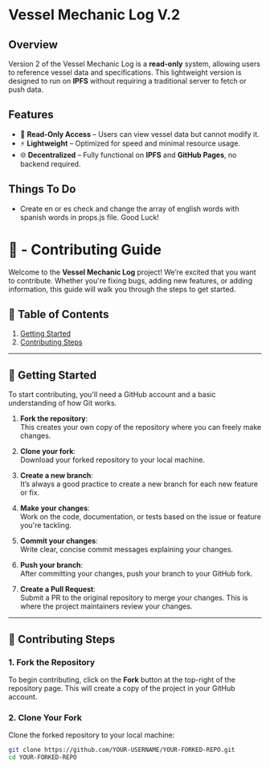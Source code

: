 # Vessel Mechanic Log V.2  

## Overview  
Version 2 of the Vessel Mechanic Log is a **read-only** system, allowing users to reference vessel data and specifications. This lightweight version is designed to run on **IPFS** without requiring a traditional server to fetch or push data.  

## Features  
- 📄 **Read-Only Access** – Users can view vessel data but cannot modify it.  
- ⚡ **Lightweight** – Optimized for speed and minimal resource usage.  
- 🌐 **Decentralized** – Fully functional on **IPFS** and **GitHub Pages**, no backend required.  

## Things To Do    
- Create en or es check and change the array of english words with spanish words in props.js file. Good Luck!  

# 🚀 - Contributing Guide

Welcome to the **Vessel Mechanic Log** project! We’re excited that you want to contribute. Whether you're fixing bugs, adding new features, or adding information, this guide will walk you through the steps to get started.

## 🔹 Table of Contents
1. [Getting Started](#getting-started)
2. [Contributing Steps](#contributing-steps)

---

## 🔹 Getting Started
To start contributing, you'll need a GitHub account and a basic understanding of how Git works.

1. **Fork the repository**:  
   This creates your own copy of the repository where you can freely make changes.

2. **Clone your fork**:  
   Download your forked repository to your local machine.

3. **Create a new branch**:  
   It’s always a good practice to create a new branch for each new feature or fix.

4. **Make your changes**:  
   Work on the code, documentation, or tests based on the issue or feature you're tackling.

5. **Commit your changes**:  
   Write clear, concise commit messages explaining your changes.

6. **Push your branch**:  
   After committing your changes, push your branch to your GitHub fork.

7. **Create a Pull Request**:  
   Submit a PR to the original repository to merge your changes. This is where the project maintainers review your changes.

---

## 🔹 Contributing Steps

### **1. Fork the Repository**
To begin contributing, click on the **Fork** button at the top-right of the repository page. This will create a copy of the project in your GitHub account.

### **2. Clone Your Fork**
Clone the forked repository to your local machine:
```sh
git clone https://github.com/YOUR-USERNAME/YOUR-FORKED-REPO.git
cd YOUR-FORKED-REPO
